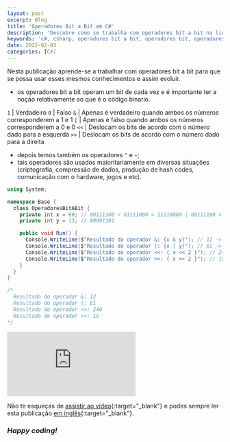```yaml
---
layout: post
excerpt: Blog
title: 'Operadores Bit a Bit em C#'
description: 'Descobre como se trabalha com operadores bit a bit na linguagem de programação C#. Obtém respostas às tuas dúvidas com a teoria e os exemplos apresentados.'
keywords: 'c#, csharp, operadores bit a bit, operadores bit, operadores, bit, publicação'
date: 2022-02-03
categories: [C#]
---
```


Nesta publicação aprende-se a trabalhar com operadores bit a bit para que se possa usar esses mesmos conhecimentos e assim evoluir.

- os operadores bit a bit operam um bit de cada vez e é importante ter a noção relativamente ao que é o código bínario.

`1` | Verdadeiro
`0` | Falso
`&` | Apenas é verdadeiro quando ambos os números corresponderem a 1 e 1
`|` | Apenas é falso quando ambos os números corresponderem a 0 e 0
`<<` | Deslocam os bits de acordo com o número dado para a esquerda
`>>` | Deslocam os bits de acordo com o número dado para a direita

- depois temos também os operadores `^` e `~`;
- tais operadores são usados maioritariamente em diversas situações (criptografia, compressão de dados, produção de hash codes, comunicação com o hardware, jogos e etc).

```csharp
using System;

namespace Base {
  class OperadoresBitABit {
    private int x = 60; // 00111100 < 01111000 < 11110000 | 00111100 > 00011110 > 00001111
    private int y = 13; // 00001101

    public void Run() {
      Console.WriteLine($"Resultado do operador &: {x & y}"); // 12 -> 00001100
      Console.WriteLine($"Resultado do operador |: {x | y}"); // 61 -> 00111101
      Console.WriteLine($"Resultado do operador <<: { x << 2 }"); // 240 -> 11110000
      Console.WriteLine($"Resultado do operador >>: { x >> 2 }"); // 15 -> 00001111
    }
  }
}

/*
  Resultado do operador &: 12
  Resultado do operador |: 61
  Resultado do operador <<: 240
  Resultado do operador >>: 15
*/
```

<div class="video-container">
  <iframe src="https://www.youtube.com/embed/JMpv0Yt32AA" frameborder="0" allowfullscreen></iframe>
</div>

Não te esqueças de [assistir ao vídeo](https://youtu.be/JMpv0Yt32AA){:target="\_blank"} e podes sempre ler esta publicação [em inglês](https://nelsonsilvadev.com/blog/20220203/bitwise-operators-in-csharp/){:target="\_blank"}.

### _Happy coding!_
